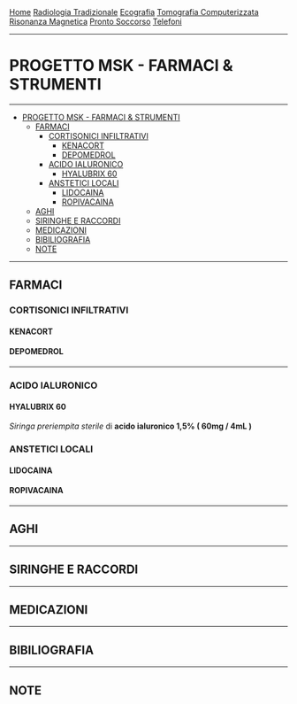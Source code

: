 <div class="topnav">
  <a href="https://sl-rad.github.io/SL-Rad-Vademecum">Home</a>
  <a href="https://sl-rad.github.io/SL-Rad-Vademecum/radiologia_tradizionale.html">Radiologia Tradizionale</a>
  <a href="https://sl-rad.github.io/SL-Rad-Vademecum/ecografia.html">Ecografia</a>
  <a href="https://sl-rad.github.io/SL-Rad-Vademecum/tomografia_computerizzata.html">Tomografia Computerizzata</a>
  <a href="https://sl-rad.github.io/SL-Rad-Vademecum/risonanza_magnetica.html">Risonanza Magnetica</a>
  <a href="https://sl-rad.github.io/SL-Rad-Vademecum/pronto_soccorso.html">Pronto Soccorso</a>
  <a href="https://sl-rad.github.io/SL-Rad-Vademecum/contatti.html">Telefoni</a>
</div>

- - -

# PROGETTO MSK - FARMACI & STRUMENTI

- - -

- [PROGETTO MSK - FARMACI & STRUMENTI](#progetto-msk---farmaci--strumenti)
	- [FARMACI](#farmaci)
		- [CORTISONICI INFILTRATIVI](#cortisonici-infiltrativi)
			- [KENACORT](#kenacort)
			- [DEPOMEDROL](#depomedrol)
		- [ACIDO IALURONICO](#acido-ialuronico)
			- [HYALUBRIX 60](#hyalubrix-60)
		- [ANSTETICI LOCALI](#anstetici-locali)
			- [LIDOCAINA](#lidocaina)
			- [ROPIVACAINA](#ropivacaina)
	- [AGHI](#aghi)
	- [SIRINGHE E RACCORDI](#siringhe-e-raccordi)
	- [MEDICAZIONI](#medicazioni)
	- [BIBILIOGRAFIA](#bibiliografia)
	- [NOTE](#note)

- - -

## FARMACI

### CORTISONICI INFILTRATIVI

#### KENACORT

#### DEPOMEDROL

---

### ACIDO IALURONICO

#### HYALUBRIX 60
*Siringa preriempita sterile* di **acido ialuronico 1,5% ( 60mg / 4mL )**

### ANSTETICI LOCALI

#### LIDOCAINA

#### ROPIVACAINA

---

## AGHI

---

## SIRINGHE E RACCORDI

---

## MEDICAZIONI

---

## BIBILIOGRAFIA

---

## NOTE


